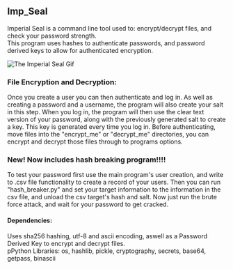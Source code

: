 ## Imp_Seal
Imperial Seal is a command line tool used to: encrypt/decrypt files, and check your password strength.<br>
This program uses hashes to authenticate passwords, and password derived keys to allow for authenticated encryption.

![The Imperial Seal Gif](https://media.tenor.com/QmBFjr5QR24AAAAd/seal.gif)

### File Encryption and Decryption:
Once you create a user you can then authenticate and log in. As well as creating a password and a username, the program will also create your salt in this step. When you log in, the program will then use the clear text version of your password, along with the previously generated salt to create a key. This key is generated every time you log in. Before authenticating, move files into the "encrypt_me" or "decrypt_me" directories, you can encrypt and decrypt those files through to programs options.

### New! Now includes hash breaking program!!!!
To test your password first use the main program's user creation, and write to .csv file functionality to create a record of your users. Then you can run "hash_breaker.py" and set your target information to the information in the csv file, and unload the csv target's hash and salt. Now just run the brute force attack, and wait for your password to get cracked.

#### Dependencies:
Uses sha256 hashing, utf-8 and ascii encoding, aswell as a Password Derived Key to encrypt and decrypt files.<br>
pPython Libraries: os, hashlib, pickle, cryptography, secrets, base64, getpass, binascii
